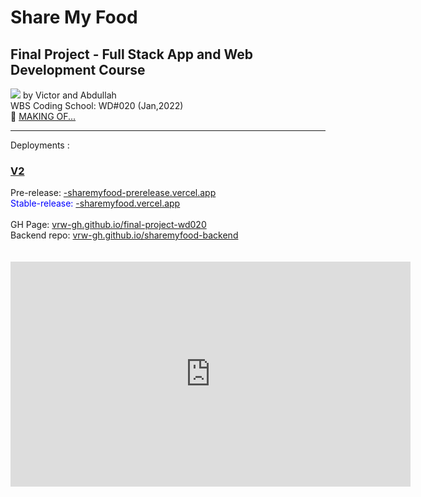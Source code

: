 # Share My Food

<h2>Final Project - <strong>Full Stack App and Web Development Course</strong></h2>
<a href="https://sharemyfood-prerelease.vercel.app"><img src="https://raw.githubusercontent.com/vrw-GH/final-project-wd020/0f30e27180ba56cd0ae5abcd38c6e77f99c52aac/project%20basics/Screenshot%20(252).png"></a>
by Victor and Abdullah
<br />
WBS Coding School: WD#020 (Jan,2022)
<br />
🎥 <a href="/project basics/SMF Presentation – Mit Clipchamp erstellt.mp4">MAKING OF...</a>
<hr />
Deployments :
<br />
<h3><u>V2</u></h3>
Pre-release: <a href="https://sharemyfood-prerelease.vercel.app">-sharemyfood-prerelease.vercel.app</a>
<br />
<span style="color:blue">Stable-release: <a href="https://sharemyfood.vercel.app">-sharemyfood.vercel.app</a></span>
<br />
<br />
GH Page: <a href="https://vrw-gh.github.io/final-project-wd020/">vrw-gh.github.io/final-project-wd020</a>
<br />
Backend repo: <a href="https://vrw-gh.github.io/sharemyfood-backend/">vrw-gh.github.io/sharemyfood-backend</a>
<br />
<br />
<div style="position:relative;width:fit-content;height:fit-content;">
   <a style="position:absolute;top:20px;right:1rem;opacity:0.8;" href="https://clipchamp.com/watch/mT0F1UjGS6m?utm_source=embed&utm_medium=embed&utm_campaign=watch"></a>
   <br />
   <iframe allowfullscreen style="border:none" src="https://clipchamp.com/watch/mT0F1UjGS6m/embed" width="640" height="360"></iframe>
</div>
<br />
